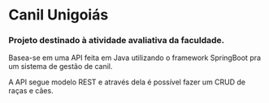 # Canil Unigoiás

### Projeto destinado à atividade avaliativa da faculdade.

Basea-se em uma API feita em Java utilizando o framework SpringBoot pra um sistema de gestão de canil.

A API segue modelo REST e através dela é possível fazer um CRUD de raças e cães.